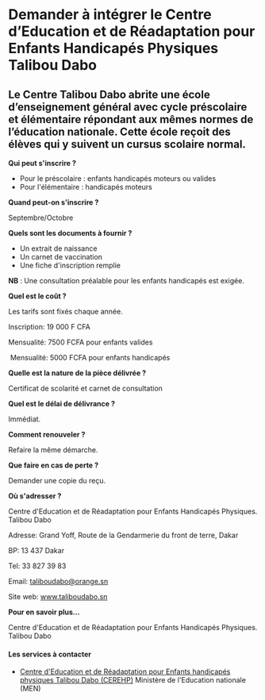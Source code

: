 # Demander à intégrer le Centre d’Education et de Réadaptation pour Enfants Handicapés Physiques Talibou Dabo

Le Centre Talibou Dabo abrite une école d’enseignement général avec cycle préscolaire et élémentaire répondant aux mêmes normes de l’éducation nationale. Cette école reçoit des élèves qui y suivent un cursus scolaire normal.
--------------------------------------------------------------------------------------------------------------------------------------------------------------------------------------------------------------------------------

**Qui peut s'inscrire ?**

*   Pour le préscolaire : enfants handicapés moteurs ou valides
*   Pour l'élémentaire : handicapés moteurs

**Quand peut-on s'inscrire ?**

Septembre/Octobre

**Quels sont les documents à fournir ?**

*   Un extrait de naissance
*   Un carnet de vaccination
*   Une fiche d'inscription remplie

**NB** : Une consultation préalable pour les enfants handicapés est exigée.

**Quel est le coût ?**

Les tarifs sont fixés chaque année.

Inscription: 19 000 F CFA[](../../../services/.md)

Mensualité: 7500 FCFA pour enfants valides

 Mensualité: 5000 FCFA pour enfants handicapés

**Quelle est la nature de la pièce délivrée ?**

Certificat de scolarité et carnet de consultation

**Quel est le délai de délivrance ?**

Immédiat.

**Comment renouveler ?**

Refaire la même démarche.

**Que faire en cas de perte ?**

Demander une copie du reçu.

**Où s'adresser ?**

Centre d'Education et de Réadaptation pour Enfants Handicapés Physiques. Talibou Dabo

Adresse: Grand Yoff, Route de la Gendarmerie du front de terre, Dakar

BP: 13 437 Dakar

Tel: 33 827 39 83

Email: taliboudabo@orange.sn

Site web: www.taliboudabo.sn

**Pour en savoir plus…**

Centre d'Education et de Réadaptation pour Enfants Handicapés Physiques. Talibou Dabo

#### Les services à contacter

*   [Centre d'Education et de Réadaptation pour Enfants handicapés physiques Talibou Dabo (CEREHP)](../../../services/centre-deducation-et-de-readaptation-pour-enfants-handicapes-physiques-talibou-dabo-cerehp.md) Ministère de l'Education nationale (MEN)